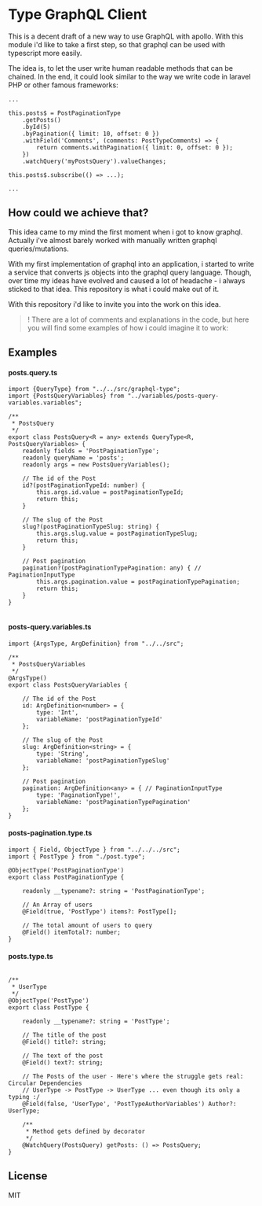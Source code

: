 # Type GraphQL Client

This is a decent draft of a new way to use GraphQL with apollo.
With this module i'd like to take a first step, 
so that graphql can be used with typescript more easily.

The idea is, to let the user write human readable methods that can be chained.
In the end, it could look similar to the way we write code in laravel PHP or other famous frameworks: 

`````
...

this.posts$ = PostPaginationType
    .getPosts()
    .byId(5)
    .byPagination({ limit: 10, offset: 0 })
    .withField('Comments', (comments: PostTypeComments) => {
        return comments.withPagination({ limit: 0, offset: 0 });
    })
    .watchQuery('myPostsQuery').valueChanges;

this.posts$.subscribe(() => ...);    

...
`````

## How could we achieve that?

This idea came to my mind the first moment when i got to know graphql.
Actually i've almost barely worked with manually written graphql queries/mutations.

With my first implementation of graphql into an application, 
i started to write a service that converts js objects into the graphql query language. 
Though, over time my ideas have evolved and caused a lot of headache - i always sticked to that idea.
This repository is what i could make out of it.


With this repository i'd like to invite you into the work on this idea.

> ! There are a lot of comments and explanations in the code, but here you will find some examples of how i could imagine it to work: 

## Examples

#### posts.query.ts
`````
import {QueryType} from "../../src/graphql-type";
import {PostsQueryVariables} from "../variables/posts-query-variables.variables";

/**
 * PostsQuery
 */
export class PostsQuery<R = any> extends QueryType<R, PostsQueryVariables> {
    readonly fields = 'PostPaginationType';
    readonly queryName = 'posts';
    readonly args = new PostsQueryVariables();

    // The id of the Post
    id?(postPaginationTypeId: number) {
        this.args.id.value = postPaginationTypeId;
        return this;
    }

    // The slug of the Post
    slug?(postPaginationTypeSlug: string) {
        this.args.slug.value = postPaginationTypeSlug;
        return this;
    }

    // Post pagination
    pagination?(postPaginationTypePagination: any) { // PaginationInputType
        this.args.pagination.value = postPaginationTypePagination;
        return this;
    }
}


`````

#### posts-query.variables.ts
`````
import {ArgsType, ArgDefinition} from "../../src";

/**
 * PostsQueryVariables
 */
@ArgsType()
export class PostsQueryVariables {

    // The id of the Post
    id: ArgDefinition<number> = {
        type: 'Int',
        variableName: 'postPaginationTypeId'
    };

    // The slug of the Post
    slug: ArgDefinition<string> = {
        type: 'String',
        variableName: 'postPaginationTypeSlug'
    };

    // Post pagination
    pagination: ArgDefinition<any> = { // PaginationInputType
        type: 'PaginationType!',
        variableName: 'postPaginationTypePagination'
    };
}

`````

#### posts-pagination.type.ts
`````
import { Field, ObjectType } from "../../../src";
import { PostType } from "./post.type";

@ObjectType('PostPaginationType')
export class PostPaginationType {

    readonly __typename?: string = 'PostPaginationType';

    // An Array of users
    @Field(true, 'PostType') items?: PostType[];

    // The total amount of users to query
    @Field() itemTotal?: number;
}

`````

#### posts.type.ts
`````

/**
 * UserType
 */
@ObjectType('PostType')
export class PostType {

    readonly __typename?: string = 'PostType';

    // The title of the post
    @Field() title?: string;

    // The text of the post
    @Field() text?: string;

    // The Posts of the user - Here's where the struggle gets real: Circular Dependencies
    // UserType -> PostType -> UserType ... even though its only a typing :/
    @Field(false, 'UserType', 'PostTypeAuthorVariables') Author?: UserType;

    /**
     * Method gets defined by decorator
     */
    @WatchQuery(PostsQuery) getPosts: () => PostsQuery;
}

`````


## License

MIT
